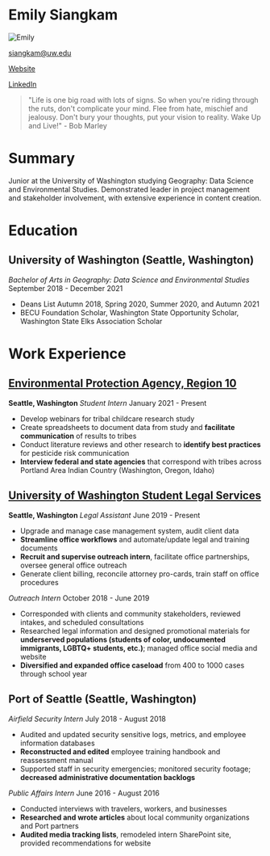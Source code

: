 # Emily Siangkam

![Emily](https://siangkamemily.weebly.com/uploads/1/0/7/2/107294857/editor/34394246-1882782251764879-6537805200860643328-n.jpg?1592854801 "Emily")

siangkam@uw.edu

[Website](http://www.siangkamemily.weebly.com)

[LinkedIn](http://www.linkedin.com/in/emilysiangkam)

>"Life is one big road with lots of signs. So when you're riding through the ruts, don't complicate your mind. Flee from hate, mischief and jealousy. Don't bury your thoughts, put your vision to reality. Wake Up and Live!" - Bob Marley

# Summary

Junior at the University of Washington studying Geography: Data Science and Environmental Studies. Demonstrated leader in project management and stakeholder involvement, with extensive experience in content creation.

# Education

## University of Washington (Seattle, Washington)
*Bachelor of Arts in Geography: Data Science and Environmental Studies*
September 2018 - December 2021

- Deans List Autumn 2018, Spring 2020, Summer 2020, and Autumn 2021
- BECU Foundation Scholar, Washington State Opportunity Scholar, Washington State Elks Association Scholar

# Work Experience

## [Environmental Protection Agency, Region 10](https://www.epa.gov/aboutepa/epa-region-10-pacific-northwest)
**Seattle, Washington**
*Student Intern*
January 2021 - Present
- Develop webinars for tribal childcare research study
- Create spreadsheets to document data from study and **facilitate communication** of results to tribes
- Conduct literature reviews and other research to **identify best practices** for pesticide risk communication
- **Interview federal and state agencies** that correspond with tribes across Portland Area Indian Country (Washington, Oregon, Idaho)

## [University of Washington Student Legal Services](http://depts.washington.edu/slsuw)
**Seattle, Washington**
*Legal Assistant*
June 2019 - Present
- Upgrade and manage case management system, audit client data
- **Streamline office workflows** and automate/update legal and training documents
- **Recruit and supervise outreach intern**, facilitate office partnerships, oversee general office outreach
- Generate client billing, reconcile attorney pro-cards, train staff on office procedures

*Outreach Intern*
October 2018 - June 2019
- Corresponded with clients and community stakeholders, reviewed intakes, and scheduled consultations
- Researched legal information and designed promotional materials for **underserved populations (students of color, undocumented immigrants, LGBTQ+ students, etc.)**; managed office social media and website
- **Diversified and expanded office caseload** from 400 to 1000 cases through school year

## Port of Seattle (Seattle, Washington)
*Airfield Security Intern*
July 2018 - August 2018
- Audited and updated security sensitive logs, metrics, and employee information databases
- **Reconstructed and edited** employee training handbook and reassessment manual
- Supported staff in security emergencies; monitored security footage; **decreased administrative documentation backlogs**

*Public Affairs Intern*
June 2016 - August 2016
- Conducted interviews with travelers, workers, and businesses
- **Researched and wrote articles** about local community organizations and Port partners
- **Audited media tracking lists**, remodeled intern SharePoint site, provided recommendations for website
